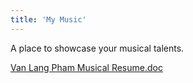 ```yaml
---
title: 'My Music'
---
```


A place to showcase your musical talents.

[Van Lang Pham Musical Resume.doc](Van%20Lang%20Pham%20Musical%20Resume.doc)